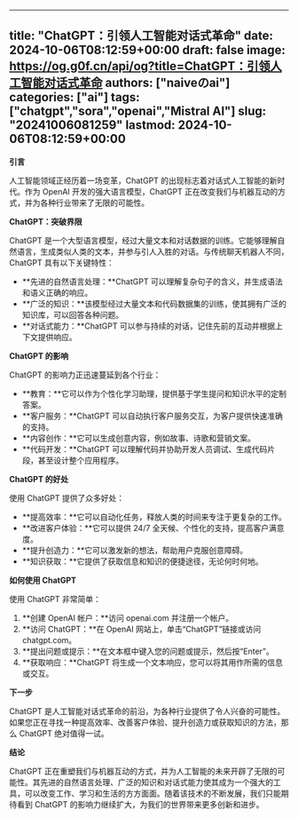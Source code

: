 
---
title: "ChatGPT：引领人工智能对话式革命"
date: 2024-10-06T08:12:59+00:00
draft: false
image: https://og.g0f.cn/api/og?title=ChatGPT：引领人工智能对话式革命
authors: ["naiveのai"]
categories: ["ai"]
tags: ["chatgpt","sora","openai","Mistral AI"]
slug: "20241006081259"
lastmod: 2024-10-06T08:12:59+00:00
---
**引言**

人工智能领域正经历着一场变革，ChatGPT 的出现标志着对话式人工智能的新时代。作为 OpenAI 开发的强大语言模型，ChatGPT 正在改变我们与机器互动的方式，并为各种行业带来了无限的可能性。

**ChatGPT：突破界限**

ChatGPT 是一个大型语言模型，经过大量文本和对话数据的训练。它能够理解自然语言，生成类似人类的文本，并参与引人入胜的对话。与传统聊天机器人不同，ChatGPT 具有以下关键特性：

* **先进的自然语言处理：**ChatGPT 可以理解复杂句子的含义，并生成语法和语义正确的响应。
* **广泛的知识：**该模型经过大量文本和代码数据集的训练，使其拥有广泛的知识库，可以回答各种问题。
* **对话式能力：**ChatGPT 可以参与持续的对话，记住先前的互动并根据上下文提供响应。

**ChatGPT 的影响**

ChatGPT 的影响力正迅速蔓延到各个行业：

* **教育：**它可以作为个性化学习助理，提供基于学生提问和知识水平的定制答案。
* **客户服务：**ChatGPT 可以自动执行客户服务交互，为客户提供快速准确的支持。
* **内容创作：**它可以生成创意内容，例如故事、诗歌和营销文案。
* **代码开发：**ChatGPT 可以理解代码并协助开发人员调试、生成代码片段，甚至设计整个应用程序。

**ChatGPT 的好处**

使用 ChatGPT 提供了众多好处：

* **提高效率：**它可以自动化任务，释放人类的时间来专注于更复杂的工作。
* **改进客户体验：**它可以提供 24/7 全天候、个性化的支持，提高客户满意度。
* **提升创造力：**它可以激发新的想法，帮助用户克服创意障碍。
* **知识获取：**它提供了获取信息和知识的便捷途径，无论何时何地。

**如何使用 ChatGPT**

使用 ChatGPT 非常简单：

1. **创建 OpenAI 帐户：**访问 openai.com 并注册一个帐户。
2. **访问 ChatGPT：**在 OpenAI 网站上，单击“ChatGPT”链接或访问 chatgpt.com。
3. **提出问题或提示：**在文本框中键入您的问题或提示，然后按“Enter”。
4. **获取响应：**ChatGPT 将生成一个文本响应，您可以将其用作所需的信息或交互。

**下一步**

ChatGPT 是人工智能对话式革命的前沿，为各种行业提供了令人兴奋的可能性。如果您正在寻找一种提高效率、改善客户体验、提升创造力或获取知识的方法，那么 ChatGPT 绝对值得一试。

**结论**

ChatGPT 正在重塑我们与机器互动的方式，并为人工智能的未来开辟了无限的可能性。其先进的自然语言处理、广泛的知识和对话式能力使其成为一个强大的工具，可以改变工作、学习和生活的方方面面。随着该技术的不断发展，我们只能期待看到 ChatGPT 的影响力继续扩大，为我们的世界带来更多创新和进步。